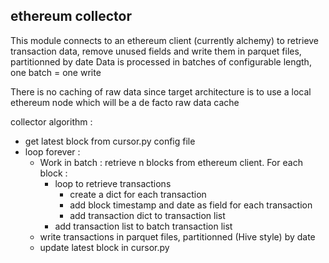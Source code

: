 ## ethereum collector

This module connects to an ethereum client (currently alchemy) to retrieve transaction data, remove unused fields and write them in parquet files, partitionned by date
Data is processed in batches of configurable length, one batch = one write

There is no caching of raw data since target architecture is to use a local ethereum node which will be a de facto raw data cache


collector algorithm :
- get latest block from cursor.py config file
- loop forever :
  - Work in batch : retrieve n blocks from ethereum client. For each block :
    - loop to retrieve transactions
      - create a dict for each transaction
      - add block timestamp and date as field for each transaction
      - add transaction dict to transaction list
    - add transaction list to batch transaction list
  - write transactions in parquet files, partitionned (Hive style) by date
  - update latest block in cursor.py

